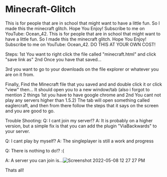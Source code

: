 # Minecraft-Glitch
This is for people that are in school that might want to have a little fun. So I made this the minecraft glitch. Hope You Enjoy! Subscribe to me on YouTube: Ocean_42.
This is for people that are in school that might want to have a little fun. So I made this the minecraft glitch. Hope You Enjoy! Subscribe to me on YouTube: Ocean_42. DO THIS AT YOUR OWN COST!

Steps: 1st You want to right click the file called "minecraft.html" and click "save link as"
2nd Once you have that saved... 

3rd you want to go to your downloads on the file explorer or whatever you are on it from. 

Finally, Find the Minecraft file that you saved and and double click it or click "view" then...
It should open you to a new window/tab (also i forgot to mention 2 things 1st you have to have google chrome
and 2nd You cant not play any servers higher than 1.5.2) The tab will open something called eaglercraft,
and then from there follow the steps that it says on the screen and you are good to go.

Trouble Shooting:
Q: I cant join my server!?
A: It is probably on a higher version, but a simple fix is that you can add the plugin "ViaBackwards" to your server.


Q: I cant play by myself? 
A: The singleplayer is still a work and progress

Q: There is nothing to do!? :(

A:   A server you can join is...![Screenshot 2022-05-08 12 27 27 PM](https://user-images.githubusercontent.com/105166959/167308554-14cda6cb-e1f3-431c-b095-6bda845fda40.png)


Thats all!
